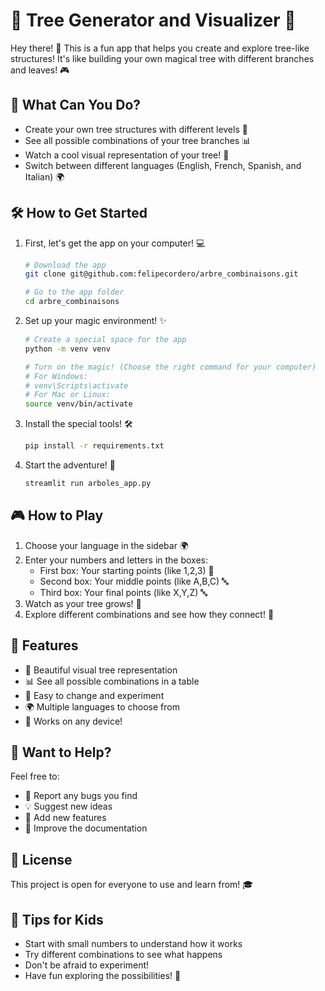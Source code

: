 # 🌳 Tree Generator and Visualizer 🌳

Hey there! 👋 This is a fun app that helps you create and explore tree-like structures! It's like building your own magical tree with different branches and leaves! 🎮

## 🚀 What Can You Do?

- Create your own tree structures with different levels 🌲
- See all possible combinations of your tree branches 📊
- Watch a cool visual representation of your tree! 🎨
- Switch between different languages (English, French, Spanish, and Italian) 🌍

## 🛠️ How to Get Started

1. First, let's get the app on your computer! 💻
   ```bash
   # Download the app
   git clone git@github.com:felipecordero/arbre_combinaisons.git

   # Go to the app folder
   cd arbre_combinaisons
   ```

2. Set up your magic environment! ✨
   ```bash
   # Create a special space for the app
   python -m venv venv

   # Turn on the magic! (Choose the right command for your computer)
   # For Windows:
   # venv\Scripts\activate
   # For Mac or Linux:
   source venv/bin/activate
   ```

3. Install the special tools! 🛠️
   ```bash
   pip install -r requirements.txt
   ```

4. Start the adventure! 🚀
   ```bash
   streamlit run arboles_app.py
   ```

## 🎮 How to Play

1. Choose your language in the sidebar 🌍
2. Enter your numbers and letters in the boxes:
   - First box: Your starting points (like 1,2,3) 🔢
   - Second box: Your middle points (like A,B,C) 🔤
   - Third box: Your final points (like X,Y,Z) 🔤
3. Watch as your tree grows! 🌱
4. Explore different combinations and see how they connect! 🔄

## 🎨 Features

- 🌈 Beautiful visual tree representation
- 📊 See all possible combinations in a table
- 🔄 Easy to change and experiment
- 🌍 Multiple languages to choose from
- 📱 Works on any device!

## 🤝 Want to Help?

Feel free to:
- 🐛 Report any bugs you find
- 💡 Suggest new ideas
- 🌟 Add new features
- 📝 Improve the documentation

## 📜 License

This project is open for everyone to use and learn from! 🎓

## 🎯 Tips for Kids

- Start with small numbers to understand how it works
- Try different combinations to see what happens
- Don't be afraid to experiment!
- Have fun exploring the possibilities! 🎈
